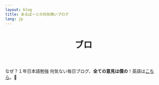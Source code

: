 ```yaml
---
layout: blog
title: あるばーとの何気無いブログ
lang: jp
---
```

<header>
	<h1>ブロ</h1>
</header>

なぜ？１年日本語勉強
何気ない毎日ブログ、<strong>全ての意見は僕の</strong>！英語は<a href="/">こちら</a>。👀
